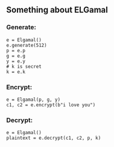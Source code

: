 ## Something about ELGamal ##

### Generate: ###
```
e = Elgamal()
e.generate(512)
p = e.p
g = e.g
y = e.y
# k is secret
k = e.k
```

### Encrypt: ###
```
e = Elgamal(p, g, y)
c1, c2 = e.encrypt(b"i love you")
```

### Decrypt: ###
```
e = Elgamal()
plaintext = e.decrypt(c1, c2, p, k)
```
